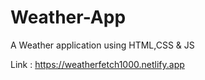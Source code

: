# Weather-App
A Weather application using HTML,CSS &amp; JS

Link : https://weatherfetch1000.netlify.app
